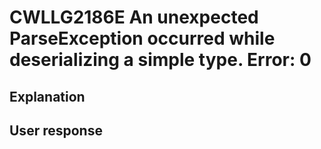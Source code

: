 # CWLLG2186E An unexpected ParseException occurred while deserializing a simple type.  Error: 0

## Explanation

## User response